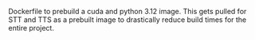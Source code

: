 Dockerfile to prebuild a cuda and python 3.12 image.
This gets pulled for STT and TTS as a prebuilt image to drastically reduce build times for the entire project.